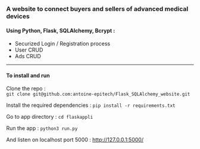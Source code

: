 ### A website to connect buyers and sellers of advanced medical devices

#### Using Python, Flask, SQLAlchemy, Bcrypt : 
- Securized Login / Registration process
- User CRUD
- Ads CRUD

------

#### To install and run 

Clone the repo :  
`git clone git@github.com:antoine-epitech/Flask_SQLAlchemy_website.git`

Install the required dependencies : 
`pip install -r requirements.txt`

Go to app directory : 
`cd flaskappli`

Run the app : 
`python3 run.py`


And listen on localhost port 5000 : 
http://127.0.0.1:5000/ 
